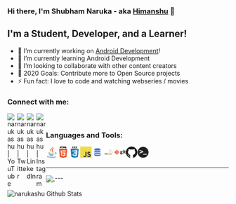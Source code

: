 ### Hi there, I'm Shubham Naruka - aka [Himanshu][linkedin] 👋

## I'm a Student,  Developer, and a Learner!
- 🔭 I’m currently working on [Android Development][website]!
- 🌱 I’m currently learning Android Development
- 👯 I’m looking to collaborate with other content creators
- 🥅 2020 Goals: Contribute more to Open Source projects
- ⚡ Fun fact: I love to code and watching webseries / movies

### Connect with me:

[<img align="left" alt="narukashu | YouTube" width="22px" src="https://cdn.jsdelivr.net/npm/simple-icons@v3/icons/youtube.svg" />][youtube]
[<img align="left" alt="narukashu | Twitter" width="22px" src="https://cdn.jsdelivr.net/npm/simple-icons@v3/icons/twitter.svg" />][twitter]
[<img align="left" alt="narukashu | LinkedIn" width="22px" src="https://cdn.jsdelivr.net/npm/simple-icons@v3/icons/linkedin.svg" />][linkedin]
[<img align="left" alt="narukashu | Instagram" width="22px" src="https://cdn.jsdelivr.net/npm/simple-icons@v3/icons/instagram.svg" />][instagram]

<br />

### Languages and Tools:

[<img align="left" alt="Visual Studio Code" width="26px" src="https://raw.githubusercontent.com/github/explore/80688e429a7d4ef2fca1e82350fe8e3517d3494d/topics/java/java.png" />][webdevplaylist]
[<img align="left" alt="HTML5" width="26px" src="https://raw.githubusercontent.com/github/explore/80688e429a7d4ef2fca1e82350fe8e3517d3494d/topics/html/html.png" />][webdevplaylist]
[<img align="left" alt="CSS3" width="26px" src="https://raw.githubusercontent.com/github/explore/80688e429a7d4ef2fca1e82350fe8e3517d3494d/topics/css/css.png" />][cssplaylist]
[<img align="left" alt="JavaScript" width="26px" src="https://raw.githubusercontent.com/github/explore/80688e429a7d4ef2fca1e82350fe8e3517d3494d/topics/javascript/javascript.png" />][jsplaylist] 
[<img align="left" alt="SQL" width="26px" src="https://raw.githubusercontent.com/github/explore/80688e429a7d4ef2fca1e82350fe8e3517d3494d/topics/sql/sql.png" />][webdevplaylist]
[<img align="left" alt="MySQL" width="26px" src="https://raw.githubusercontent.com/github/explore/80688e429a7d4ef2fca1e82350fe8e3517d3494d/topics/mysql/mysql.png" />][webdevplaylist]
[<img align="left" alt="Git" width="26px" src="https://raw.githubusercontent.com/github/explore/80688e429a7d4ef2fca1e82350fe8e3517d3494d/topics/git/git.png" />][webdevplaylist]
[<img align="left" alt="GitHub" width="26px" src="https://raw.githubusercontent.com/github/explore/78df643247d429f6cc873026c0622819ad797942/topics/github/github.png" />][webdevplaylist]
[<img align="left" alt="HTML5" width="26px" src="https://raw.githubusercontent.com/github/explore/80688e429a7d4ef2fca1e82350fe8e3517d3494d/topics/terminal/terminal.png" />][webdevplaylist]
<br />
<br />

---
<a href="https://github.com/narukashu">
  <img align="center" src="https://github-readme-stats.vercel.app/api/top-langs/?username=narukashu&theme=light&hide_langs_below=1" />
</a>
---
<br />
<br />


<img align="left" alt="narukashu Github Stats" src="https://github-readme-stats.vercel.app/api?username=narukashu&&show_icons=true&title_color=ffffff&icon_color=bb2acf&text_color=daf7dc&bg_color=151515" />

[website]: https://www.linkedin.com/in/shubham-naruka-3652031a4/
[twitter]: https://twitter.com/narukashu
[youtube]: https://www.youtube.com/channel/UCkxq0uDYSY-amflre4tckuQ
[instagram]: https://www.instagram.com/kuwarshubhamnaruka
[linkedin]: https://www.linkedin.com/in/shubham-naruka-3652031a4/
[webdevplaylist]:https://www.linkedin.com/in/shubham-naruka-3652031a4/
[jsplaylist]: https://www.linkedin.com/in/shubham-naruka-3652031a4/
[cssplaylist]:https://www.linkedin.com/in/shubham-naruka-3652031a4/
[reactplaylist]: https://www.linkedin.com/in/shubham-naruka-3652031a4/
